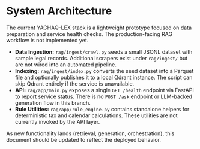 # System Architecture

The current YACHAQ-LEX stack is a lightweight prototype focused on data preparation and service health checks. The production-facing RAG workflow is not implemented yet.

- **Data Ingestion:** `rag/ingest/crawl.py` seeds a small JSONL dataset with sample legal records. Additional scrapers exist under `rag/ingest/` but are not wired into an automated pipeline.
- **Indexing:** `rag/ingest/index.py` converts the seed dataset into a Parquet file and optionally publishes it to a local Qdrant instance. The script can skip Qdrant entirely if the service is unavailable.
- **API:** `rag/app/main.py` exposes a single `GET /health` endpoint via FastAPI to report service status. There is no `POST /ask` endpoint or LLM-backed generation flow in this branch.
- **Rule Utilities:** `rag/app/rule_engine.py` contains standalone helpers for deterministic tax and calendar calculations. These utilities are not currently invoked by the API layer.

As new functionality lands (retrieval, generation, orchestration), this document should be updated to reflect the deployed behavior.
